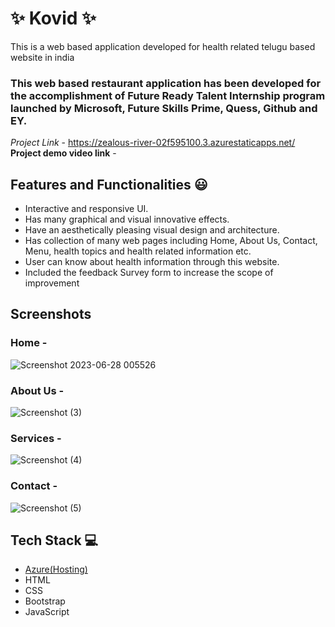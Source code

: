 
# ✨ Kovid  ✨

This is a web based application developed for health related telugu based website in india

### This web based restaurant application has been developed for the accomplishment of Future Ready Talent Internship program launched by Microsoft, Future Skills Prime, Quess, Github and EY.


*Project Link* - https://zealous-river-02f595100.3.azurestaticapps.net/
**Project demo video link** -


## Features and Functionalities 😃

- Interactive and responsive UI.
- Has many graphical and visual innovative effects.
- Have an aesthetically pleasing visual design and architecture.
- Has collection of many web pages including Home, About Us, Contact, Menu, health topics and health related information etc.
- User can know about health information through this website.
- Included the feedback Survey form to increase the scope of improvement 

## Screenshots


### Home -


![Screenshot 2023-06-28 005526](https://github.com/RamyaMadhuri003/frt-project/assets/108005165/d0c68ab3-583f-4b99-8a53-9db19e6d6fed)



### About Us -


![Screenshot (3)](https://github.com/RamyaMadhuri003/frt-project/assets/108005165/dd2b34f2-066d-4403-8a52-89d873c2a953)



### Services -


![Screenshot (4)](https://github.com/RamyaMadhuri003/frt-project/assets/108005165/1f799dab-5277-4348-9ab3-f72dd39332f2)


### Contact -


![Screenshot (5)](https://github.com/RamyaMadhuri003/frt-project/assets/108005165/24e909a9-95a9-4f9b-9fdd-a3c6c3e133fe)



## Tech Stack 💻

- [Azure(Hosting)](https://azure.microsoft.com/en-in/features/azure-portal/)
- HTML
- CSS
- Bootstrap
- JavaScript
